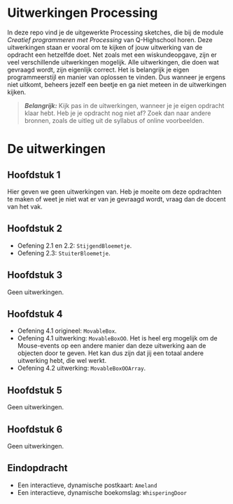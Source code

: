 # Uitwerkingen Processing
In deze repo vind je de uitgewerkte Processing sketches, die bij de module *Creatief programmeren met Processing* van Q-Highschool horen.
Deze uitwerkingen staan er vooral om te kijken of jouw uitwerking van de opdracht een hetzelfde doet. Net zoals met een wiskundeopgave, zijn er veel verschillende uitwerkingen mogelijk. Alle uitwerkingen, die doen wat gevraagd wordt, zijn eigenlijk correct. Het is belangrijk je eigen programmeerstijl en manier van oplossen te vinden. Dus wanneer je ergens niet uitkomt, beheers jezelf een beetje en ga niet meteen in de uitwerkingen kijken.
> **_Belangrijk:_** Kijk pas in de uitwerkingen, wanneer je je eigen opdracht klaar hebt. Heb je je opdracht nog niet af? Zoek dan naar andere bronnen, zoals de uitleg uit de syllabus of online voorbeelden.

# De uitwerkingen
## Hoofdstuk 1
Hier geven we geen uitwerkingen van. Heb je moeite om deze opdrachten te maken of weet je niet wat er van je gevraagd wordt, vraag dan de docent van het vak.

## Hoofdstuk 2
- Oefening 2.1 en 2.2: `StijgendBloemetje`.
- Oefening 2.3: `StuiterBloemetje`.

## Hoofdstuk 3
Geen uitwerkingen.

## Hoofdstuk 4
- Oefening 4.1 origineel: `MovableBox`.
- Oefening 4.1 uitwerking: `MovableBoxOO`. Het is heel erg mogelijk om de Mouse-events op een andere manier dan deze uitwerking aan de objecten door te geven. Het kan dus zijn dat jij een totaal andere uitwerking hebt, die wel werkt.
- Oefening 4.2 uitwerking: `MovableBoxOOArray`.

## Hoofdstuk 5
Geen uitwerkingen.

## Hoofdstuk 6
Geen uitwerkingen.

## Eindopdracht
- Een interactieve, dynamische postkaart: `Ameland`
- Een interactieve, dynamische boekomslag: `WhisperingDoor`
